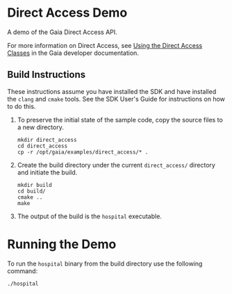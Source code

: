 # Direct Access Demo

A demo of the Gaia Direct Access API.

For more information on Direct Access, see [Using the Direct Access Classes](https://gaia-platform.github.io/gaia-platform-docs.io/articles/apps-direct-access.html) in the Gaia developer documentation.

## Build Instructions

These instructions assume you have installed the SDK and have installed the `clang` and `cmake` tools.  See the SDK User's Guide for instructions on how to do this.

1. To preserve the initial state of the sample code, copy the source files to a new directory.
    ```shell
    mkdir direct_access
    cd direct_access
    cp -r /opt/gaia/examples/direct_access/* .
    ```
2. Create the build directory under the current `direct_access/` directory and initiate the build.
    ```shell
    mkdir build
    cd build/
    cmake ..
    make
    ```
3. The output of the build is the `hospital` executable.

# Running the Demo

To run the `hospital` binary from the build directory use the following command:

```shell
./hospital
```
